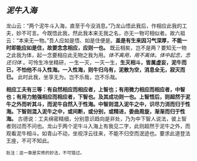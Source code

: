 ## *泥牛入海*

 龙山云：“两个泥牛斗入海，直至于今没消息。”乃龙山悟此我后，作相应此我的工夫，妙不可言。今既悟此我，然此我本来无我之名，亦无一物可相似者。故六祖云：“本来无一物。”吾人应如是悟、如是住便是。__盖是有生来因习气深厚，不能一时即能应如是住，故要念念相应，应则一也。__ 既云相矣，岂不是两？要知无一物之此我为体，起一念要相应此无物之我为用。*体不离用，用不离体。体中起念，念还归体* 。可怜生冷坐精研，一生一灭，一灭一生，__生灭相斗，皆属虚妄，泥牛而已，不怕他不斗入性海。一入性海，则牛归乌有，泥散为空，消息全无，寂灭而已。__ 此时此我，坐享无为。岂不乐哉，岂不乐哉。

__相应工夫有三等：有自然相应而相应者，上智也；有用微力相应而相应者，中智也；有用力勉强相应而相应者，下智也。及其成功则一也。上智悟后，则超然于泥牛之外而听其斗，而泥牛自然入于性海。中智则混入泥牛之中，识尽力消而归于性海。下智则混入泥牛之中，或间断，或分别，或精进，委曲周旋，渐渐而归于性海。__ 古德说：工夫绵密精细，分别意识趋向是非处，乃为中下智人说法，彼上智者则过而不问也。龙山于两个泥牛斗入海上有我见二字，此则超然于泥牛之外，而观看泥牛相斗。如青山不动，坐视浮云往来，不能不归空而泯迹也。要求此道登法王座，不可不知此。

```xu
批注：这一章是实修的妙法，不可错过。
```
